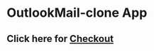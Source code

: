 <h1>OutlookMail-clone App</h1>
<h2>Click here for <a href="https://outlookmail-clone.netlify.app/">Checkout</a></h2>
